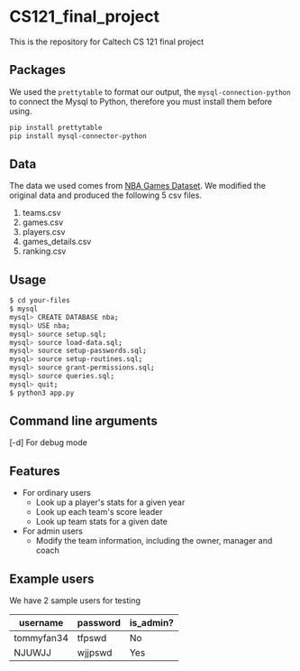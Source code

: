 # CS121_final_project
This is the repository for Caltech CS 121 final project
## Packages
We used the `prettytable` to format our output, the `mysql-connection-python` to connect the Mysql to Python, therefore you must install them before using.
```bash
pip install prettytable
pip install mysql-connector-python
```
## Data
The data we used comes from [NBA Games Dataset](https://www.kaggle.com/nathanlauga/nba-games).
We modified the original data and produced the following 5 csv files.
1. teams.csv
2. games.csv
3. players.csv
4. games_details.csv
5. ranking.csv

## Usage
```bash
$ cd your-files
$ mysql
mysql> CREATE DATABASE nba;
mysql> USE nba;
mysql> source setup.sql;
mysql> source load-data.sql;
mysql> source setup-passwords.sql;
mysql> source setup-routines.sql;
mysql> source grant-permissions.sql;
mysql> source queries.sql;
mysql> quit;
$ python3 app.py
```

## Command line arguments
[-d] For debug mode

## Features
+ For ordinary users
  + Look up a player's stats for a given year
  + Look up each team's score leader
  + Look up team stats for a given date
+ For admin users
  + Modify the team information, including the owner, manager and coach


## Example users
We have 2 sample users for testing 

|username|password|is_admin?|
|--------|--------|---------|
|tommyfan34|tfpswd|No|
|NJUWJJ|wjjpswd|Yes|
